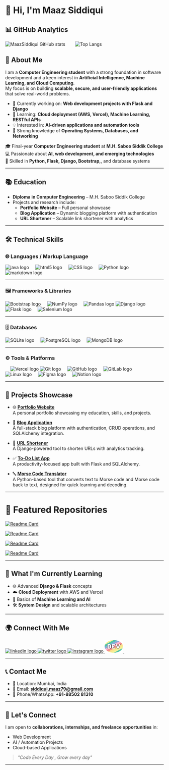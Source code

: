 
# 👋 Hi, I'm Maaz Siddiqui
## 📊 GitHub Analytics

![MaazSiddiqui GitHub stats](https://github-readme-stats.vercel.app/api?username=maazsiddiqui79&theme=tokyonight&show_icons=true)&nbsp;&nbsp;&nbsp;&nbsp;&nbsp;&nbsp;&nbsp;&nbsp;![Top Langs](https://github-readme-stats.vercel.app/api/top-langs/?username=maazsiddiqui79&layout=pie&theme=panda)
## 🚀 About Me
I am a **Computer Engineering student** with a strong foundation in software development and a keen interest in **Artificial Intelligence, Machine Learning, and Cloud Computing**.  
My focus is on building **scalable, secure, and user-friendly applications** that solve real-world problems.

- 🔭 Currently working on: **Web development projects with Flask and Django**
- 🌱 Learning: **Cloud deployment (AWS, Vercel), Machine Learning, RESTful APIs**
- 💡 Interested in: **AI-driven applications and automation tools**
- 🧩 Strong knowledge of **Operating Systems, Databases, and Networking**


🎓 Final-year **Computer Engineering student** at **M.H. Saboo Siddik College**  
💻 Passionate about **AI, web development, and emerging technologies**  
🚀 Skilled in **Python, Flask, Django, Bootstrap,**, and database systems

---

## 📚 Education

- **Diploma in Computer Engineering** – M.H. Saboo Siddik College
- Projects and research include:
  - **Portfolio Website** – Full personal showcase
  - **Blog Application** – Dynamic blogging platform with authentication
  - **URL Shortener** – Scalable link shortener with analytics

---

## 🛠️ Technical Skills

### 🌐 Languages / Markup Language 
<div align="left">
   <img src="https://cdn.jsdelivr.net/gh/devicons/devicon/icons/java/java-original.svg" height="40" alt="java logo"  />
  <img width="12" />
  <img src="https://cdn.jsdelivr.net/gh/devicons/devicon/icons/html5/html5-original.svg" height="40" alt="html5 logo"  />
  <img width="12" />
  <img src="https://cdn.simpleicons.org/css/1572B6" height="40" alt="CSS logo" />
  <img width="12" />
  <img src="https://skillicons.dev/icons?i=py" height="40" alt="Python logo" />
  <img width="12" />
  <img src="https://cdn.jsdelivr.net/gh/devicons/devicon/icons/markdown/markdown-original.svg" height="40" alt="markdown logo"  />
  <img width="12" />
</div>  

---

### 🖼️ Frameworks & Libraries  
<div align="left">
  <img src="https://cdn.jsdelivr.net/gh/devicons/devicon/icons/bootstrap/bootstrap-original.svg" height="40" alt="Bootstrap logo" />
  <img width="12" />
  <img src="https://cdn.simpleicons.org/numpy/013243" height="40" alt="NumPy logo" />
  <img width="12" />
  <img src="https://cdn.simpleicons.org/pandas/150458" height="40" alt="Pandas logo" />
  <img src="https://cdn.jsdelivr.net/gh/devicons/devicon/icons/django/django-plain.svg" height="40" alt="Django logo" />
  <img width="12" />
  <img src="https://skillicons.dev/icons?i=flask" height="40" alt="Flask logo" />
  <img width="12" />
  <img src="https://cdn.simpleicons.org/selenium/43B02A" height="40" alt="Selenium logo" />
</div>  

---

### 🗄️ Databases  
<div align="left">
  <img src="https://cdn.simpleicons.org/sqlite/003B57" height="40" alt="SQLite logo" />
  <img width="12" />
  <img src="https://skillicons.dev/icons?i=postgres" height="40" alt="PostgreSQL logo" />
  <img width="12" />
  <img src="https://cdn.simpleicons.org/mongodb/47A248" height="40" alt="MongoDB logo" />
</div>  

---

### ⚙️ Tools & Platforms  
<div align="left">
  <img width="12" />
  <img src="https://cdn.simpleicons.org/vercel/000000" height="40" alt="Vercel logo" />
  <img src="https://skillicons.dev/icons?i=git" height="40" alt="Git logo" />
  <img width="12" />
  <img src="https://skillicons.dev/icons?i=github" height="40" alt="GitHub logo" />
  <img width="12" />
  <img src="https://skillicons.dev/icons?i=gitlab" height="40" alt="GitLab logo" />
  <img width="12" />
  <img src="https://skillicons.dev/icons?i=linux" height="40" alt="Linux logo" />
  <img width="12" />
  <img src="https://skillicons.dev/icons?i=figma" height="40" alt="Figma logo" />
  <img width="12" />
  <img src="https://skillicons.dev/icons?i=notion" height="40" alt="Notion logo" />
</div>  

---

## 💼 Projects Showcase

- 🌐 [**Portfolio Website**](https://the-maaz-portfolio.vercel.app/)  
  A personal portfolio showcasing my education, skills, and projects.

- 📝 [**Blog Application**](https://github.com/maazsiddiqui79/Blog-Website)  
  A full-stack blog platform with authentication, CRUD operations, and SQLAlchemy integration.

- 🔗 [**URL Shortener**](https://shortify-maazdev.vercel.app/)  
  A Django-powered tool to shorten URLs with analytics tracking.

- ✅ [**To-Do List App**](https://go-todo-task.onrender.com/)  
  A productivity-focused app built with Flask and SQLAlchemy.

- 🔤 [**Morse Code Translator**](http://morse-origin.vercel.app/)  
  A Python-based tool that converts text to Morse code and Morse code back to text, designed for quick learning and decoding.

---


# 📌 Featured Repositories

[![Readme Card](https://github-readme-stats.vercel.app/api/pin/?username=maazsiddiqui79&repo=PORTFOLIO&theme=tokyonight)](https://github.com/maazsiddiqui79/PORTFOLIO) 

[![Readme Card](https://github-readme-stats.vercel.app/api/pin/?username=maazsiddiqui79&repo=To-Do-App-with-User-Authentication&theme=tokyonight)](https://github.com/maazsiddiqui79/To-Do-App-with-User-Authentication) 

[![Readme Card](https://github-readme-stats.vercel.app/api/pin/?username=maazsiddiqui79&repo=PulseAI&theme=tokyonight)](https://github.com/maazsiddiqui79/PulseAI)  

[![Readme Card](https://github-readme-stats.vercel.app/api/pin/?username=maazsiddiqui79&repo=100-Days-Python-Project&theme=tokyonight)](https://github.com/maazsiddiqui79/100-Days-Python-Project)

---

## 📖 What I'm Currently Learning

- 🌐 Advanced **Django & Flask** concepts
- ☁️ **Cloud Deployment** with AWS and Vercel
- 🤖 Basics of **Machine Learning and AI**
- 🛠️ **System Design** and scalable architectures

---

## 🌍 Connect With Me

<div align="left">
  <a href="https://www.linkedin.com/in/siddiqui-maazzz/" target="_blank">
    <img src="https://raw.githubusercontent.com/maurodesouza/profile-readme-generator/master/src/assets/icons/social/linkedin/default.svg" width="52" height="40" alt="linkedin logo"  />
  </a>
  <a href="https://x.com/siddiquimaazzz" target="_blank">
    <img src="https://raw.githubusercontent.com/maurodesouza/profile-readme-generator/master/src/assets/icons/social/twitter/default.svg" width="52" height="40" alt="twitter logo"  />
  </a>
  <a href="https://www.instagram.com/siddiqui.maazzz/" target="_blank">
    <img src="https://raw.githubusercontent.com/maurodesouza/profile-readme-generator/master/src/assets/icons/social/instagram/default.svg" width="52" height="40" alt="instagram logo"  />
  </a>
   <a href="https://the-maaz-portfolio.vercel.app/">
      <img width="58" height="40" src="https://raw.githubusercontent.com/8bithemant/8bithemant/master/devto.png?raw=true">
   </a>&nbsp;&nbsp;

</div>

---

## 📞 Contact Me

- 📍 Location: Mumbai, India
- 📧 Email: **siddiqui.maaz79@gmail.com**
- 📱 Phone/WhatsApp: **+91-88502 81310**

---

## 🌟 Let's Connect

I am open to **collaborations, internships, and freelance opportunities** in:

- Web Development
- AI / Automation Projects
- Cloud-based Applications

> _"Code Every Day ,
Grow every day"_

---
